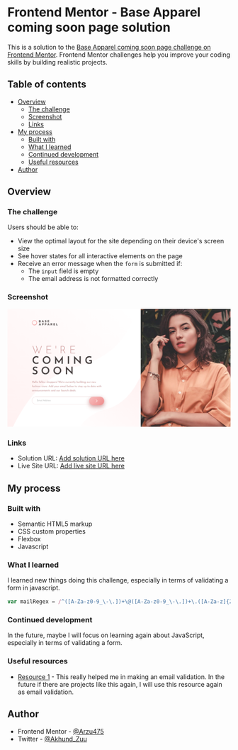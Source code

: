 # Frontend Mentor - Base Apparel coming soon page solution

This is a solution to the [Base Apparel coming soon page challenge on Frontend Mentor](https://www.frontendmentor.io/challenges/base-apparel-coming-soon-page-5d46b47f8db8a7063f9331a0). Frontend Mentor challenges help you improve your coding skills by building realistic projects. 

## Table of contents

- [Overview](#overview)
  - [The challenge](#the-challenge)
  - [Screenshot](#screenshot)
  - [Links](#links)
- [My process](#my-process)
  - [Built with](#built-with)
  - [What I learned](#what-i-learned)
  - [Continued development](#continued-development)
  - [Useful resources](#useful-resources)
- [Author](#author)

## Overview

### The challenge

Users should be able to:

- View the optimal layout for the site depending on their device's screen size
- See hover states for all interactive elements on the page
- Receive an error message when the `form` is submitted if:
  - The `input` field is empty
  - The email address is not formatted correctly

### Screenshot

![](/Screenshot/Frontend-Mentor-Base-Apparel-coming-soon-page.png)

### Links

- Solution URL: [Add solution URL here](https://github.com/Arzu475/base-apparel-comingSoon-page)
- Live Site URL: [Add live site URL here](https://arzu475.github.io/base-apparel-comingSoon-page/)

## My process

### Built with

- Semantic HTML5 markup
- CSS custom properties
- Flexbox
- Javascript


### What I learned
I learned new things doing this challenge, especially in terms of validating a form in javascript.


```js
var mailRegex = /^([A-Za-z0-9_\-\.])+\@([A-Za-z0-9_\-\.])+\.([A-Za-z]{2,4})$/;
```

### Continued development

In the future, maybe I will focus on learning again about JavaScript, especially in terms of validating a form.

### Useful resources

- [Resource 1](https://www.w3schools.blog/email-validation-javascript-js) - This really helped me in making an email validation. In the future if there are projects like this again, I will use this resource again as email validation.

## Author

- Frontend Mentor - [@Arzu475](https://www.frontendmentor.io/profile/Arzu475)
- Twitter - [@Akhund_Zuu](https://www.twitter.com/Akhund_Zuu)

